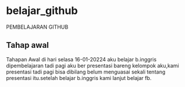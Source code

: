 # belajar_github
PEMBELAJARAN GITHUB

## Tahap awal
Tahapan Awal
di hari selasa 16-01-20224 aku belajar b.inggris
dipembelajaran tadi pagi aku ber presentasi bareng
kelompok aku,kami presentasi tadi pagi bisa dibilang
belum menguasai sekali tentang presentasi itu.setelah 
belajar b.inggris kami lanjut belajar fb.
